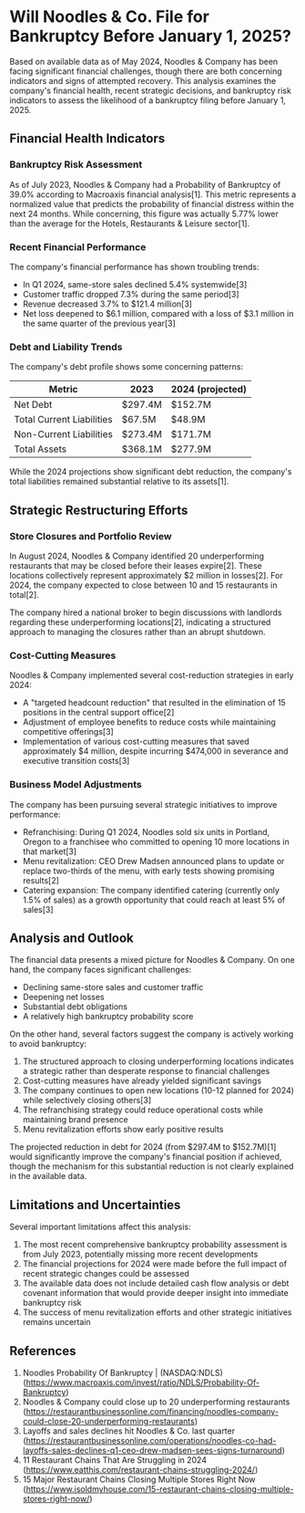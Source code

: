 # Will Noodles & Co. File for Bankruptcy Before January 1, 2025?

Based on available data as of May 2024, Noodles & Company has been facing significant financial challenges, though there are both concerning indicators and signs of attempted recovery. This analysis examines the company's financial health, recent strategic decisions, and bankruptcy risk indicators to assess the likelihood of a bankruptcy filing before January 1, 2025.

## Financial Health Indicators

### Bankruptcy Risk Assessment

As of July 2023, Noodles & Company had a Probability of Bankruptcy of 39.0% according to Macroaxis financial analysis[1]. This metric represents a normalized value that predicts the probability of financial distress within the next 24 months. While concerning, this figure was actually 5.77% lower than the average for the Hotels, Restaurants & Leisure sector[1].

### Recent Financial Performance

The company's financial performance has shown troubling trends:

- In Q1 2024, same-store sales declined 5.4% systemwide[3]
- Customer traffic dropped 7.3% during the same period[3]
- Revenue decreased 3.7% to $121.4 million[3]
- Net loss deepened to $6.1 million, compared with a loss of $3.1 million in the same quarter of the previous year[3]

### Debt and Liability Trends

The company's debt profile shows some concerning patterns:

| Metric | 2023 | 2024 (projected) |
|--------|------|------------------|
| Net Debt | $297.4M | $152.7M |
| Total Current Liabilities | $67.5M | $48.9M |
| Non-Current Liabilities | $273.4M | $171.7M |
| Total Assets | $368.1M | $277.9M |

While the 2024 projections show significant debt reduction, the company's total liabilities remained substantial relative to its assets[1].

## Strategic Restructuring Efforts

### Store Closures and Portfolio Review

In August 2024, Noodles & Company identified 20 underperforming restaurants that may be closed before their leases expire[2]. These locations collectively represent approximately $2 million in losses[2]. For 2024, the company expected to close between 10 and 15 restaurants in total[2].

The company hired a national broker to begin discussions with landlords regarding these underperforming locations[2], indicating a structured approach to managing the closures rather than an abrupt shutdown.

### Cost-Cutting Measures

Noodles & Company implemented several cost-reduction strategies in early 2024:

- A "targeted headcount reduction" that resulted in the elimination of 15 positions in the central support office[2]
- Adjustment of employee benefits to reduce costs while maintaining competitive offerings[3]
- Implementation of various cost-cutting measures that saved approximately $4 million, despite incurring $474,000 in severance and executive transition costs[3]

### Business Model Adjustments

The company has been pursuing several strategic initiatives to improve performance:

- Refranchising: During Q1 2024, Noodles sold six units in Portland, Oregon to a franchisee who committed to opening 10 more locations in that market[3]
- Menu revitalization: CEO Drew Madsen announced plans to update or replace two-thirds of the menu, with early tests showing promising results[2]
- Catering expansion: The company identified catering (currently only 1.5% of sales) as a growth opportunity that could reach at least 5% of sales[3]

## Analysis and Outlook

The financial data presents a mixed picture for Noodles & Company. On one hand, the company faces significant challenges:

- Declining same-store sales and customer traffic
- Deepening net losses
- Substantial debt obligations
- A relatively high bankruptcy probability score

On the other hand, several factors suggest the company is actively working to avoid bankruptcy:

1. The structured approach to closing underperforming locations indicates a strategic rather than desperate response to financial challenges
2. Cost-cutting measures have already yielded significant savings
3. The company continues to open new locations (10-12 planned for 2024) while selectively closing others[3]
4. The refranchising strategy could reduce operational costs while maintaining brand presence
5. Menu revitalization efforts show early positive results

The projected reduction in debt for 2024 (from $297.4M to $152.7M)[1] would significantly improve the company's financial position if achieved, though the mechanism for this substantial reduction is not clearly explained in the available data.

## Limitations and Uncertainties

Several important limitations affect this analysis:

1. The most recent comprehensive bankruptcy probability assessment is from July 2023, potentially missing more recent developments
2. The financial projections for 2024 were made before the full impact of recent strategic changes could be assessed
3. The available data does not include detailed cash flow analysis or debt covenant information that would provide deeper insight into immediate bankruptcy risk
4. The success of menu revitalization efforts and other strategic initiatives remains uncertain

## References

1. Noodles Probability Of Bankruptcy | (NASDAQ:NDLS) (https://www.macroaxis.com/invest/ratio/NDLS/Probability-Of-Bankruptcy)
2. Noodles & Company could close up to 20 underperforming restaurants (https://restaurantbusinessonline.com/financing/noodles-company-could-close-20-underperforming-restaurants)
3. Layoffs and sales declines hit Noodles & Co. last quarter (https://restaurantbusinessonline.com/operations/noodles-co-had-layoffs-sales-declines-q1-ceo-drew-madsen-sees-signs-turnaround)
4. 11 Restaurant Chains That Are Struggling in 2024 (https://www.eatthis.com/restaurant-chains-struggling-2024/)
5. 15 Major Restaurant Chains Closing Multiple Stores Right Now (https://www.isoldmyhouse.com/15-restaurant-chains-closing-multiple-stores-right-now/)